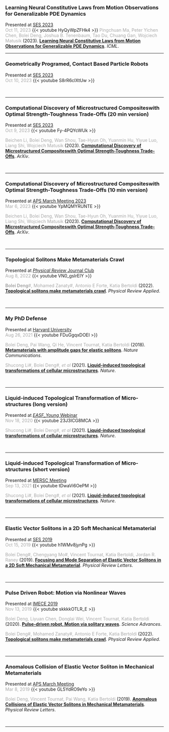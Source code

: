 ### **Learning Neural Constitutive Laws from Motion Observations for Generalizable PDE Dynamics**
Presented at [SES 2023](https://2023ses.com/)<br/>
<span style="color:darkgray">Oct 11, 2023</span>
{{< youtube HyQyWpZFHk4 >}}
<span style="color:darkgray">Pingchuan Ma, Peter Yichen Chen, Bolei Deng, Joshua B. Tenenbaum, Tao Du, Chuang Gan, Wojciech Matusik</span> (2023). [**Learning Neural Constitutive Laws from Motion Observations for Generalizable PDE Dynamics**](../../publication/ma-2023-learning/). *ICML*.
<br/>

---

### **Geometrically Programed, Contact Based Particle Robots**

Presented at [SES 2023](https://2023ses.com/)<br/>
<span style="color:darkgray">Oct 10, 2023</span>
{{< youtube S8rR6clXtUw >}}
<!-- <span style="color:darkgray">Beichen Li, Bolei Deng, Wan Shou, Tae-Hyun Oh, Yuanmin Hu, Yiyue Luo, Liang Shi, Wojciech Matusik</span> (2023). [**Computational Discovery of Microstructured Compositeswith Optimal Strength-Toughness Trade-Offs**](../../publication/li-2023-computational/). *ArXiv*. -->

<br/>

---

### **Computational Discovery of Microstructured Compositeswith Optimal Strength-Toughness Trade-Offs (20 min version)**
Presented at [SES 2023](https://2023ses.com/)<br/>
<span style="color:darkgray">Oct 9, 2023</span>
{{< youtube Fy-4PQYcWUk >}}

<span style="color:darkgray">Beichen Li, Bolei Deng, Wan Shou, Tae-Hyun Oh, Yuanmin Hu, Yiyue Luo, Liang Shi, Wojciech Matusik</span> (2023). [**Computational Discovery of Microstructured Compositeswith Optimal Strength-Toughness Trade-Offs**](../../publication/li-2023-computational/). *ArXiv*.

<br/>

---
### **Computational Discovery of Microstructured Compositeswith Optimal Strength-Toughness Trade-Offs (10 min version)**

Presented at [APS March Meeting 2023](https://www.aps.org/meetings/meeting.cfm?name=MAR23)<br/>
<span style="color:darkgray">Mar 6, 2023</span>
{{< youtube YpMQMYRUNTE >}}

<span style="color:darkgray">Beichen Li, Bolei Deng, Wan Shou, Tae-Hyun Oh, Yuanmin Hu, Yiyue Luo, Liang Shi, Wojciech Matusik</span> (2023). [**Computational Discovery of Microstructured Compositeswith Optimal Strength-Toughness Trade-Offs**](../../publication/li-2023-computational/). *ArXiv*.

<br/>

---

### **Topological Solitons Make Metamaterials Crawl**

Presented at [*Physical Review* Journal Club](https://journals.aps.org/journal-club)<br/>
<span style="color:darkgray">Aug 8, 2022</span>
{{< youtube VN0_gsIrEIY >}}

<span style="color:darkgray">**Bolei Deng**#, Mohamed Zanaty#, Antonio E Forte, Katia Bertoldi</span> (2022). [**Topological solitons make metamaterials crawl**](../../publication/deng-2022-topological/). *Physical Review Applied*.

<br/>

---

### **My PhD Defense**

Presented at [Harvard University](https://bertoldi.seas.harvard.edu/)<br/>
<span style="color:darkgray">Aug 26, 2021</span>
{{< youtube FDuGgqxDOEI >}}

<span style="color:darkgray"> Bolei Deng, Pai Wang, Qi He, Vincent Tournat, Katia Bertoldi </span> (2018). [**Metamaterials with amplitude gaps for elastic solitons**](../../publication/deng-2018656/). *Nature Communications*. 

<span style="color:darkgray">Shucong Li#, Bolei Deng#, *et al*</span> (2021). [**Liquid-induced topological transformations of cellular microstructures**](../../publication/li-2021-liquid/). *Nature*. 

<br/>

---

### **Liquid-induced Topological Transformation of Micro-structures (long version)**

Presented at [*EASF_Young* Webinar](https://sites.google.com/view/engapplysciforum/home)<br/>
<span style="color:darkgray">Nov 18, 2020</span>
{{< youtube 23J3ICG8MCA >}}

<span style="color:darkgray">Shucong Li#, Bolei Deng#, *et al*</span> (2021). [**Liquid-induced topological transformations of cellular microstructures**](../../publication/li-2021-liquid/). *Nature*. 

<br/>

---

### **Liquid-induced Topological Transformation of Micro-structures (short version)**

Presented at [MERSC Meeting](https://www.mrsec.harvard.edu/research/highlight_197.php)<br/>
<span style="color:darkgray">Sep 13, 2021</span>
{{< youtube tDwaVi6OePM >}}

<span style="color:darkgray">Shucong Li#, Bolei Deng#, *et al*</span> (2021). [**Liquid-induced topological transformations of cellular microstructures**](../../publication/li-2021-liquid/). *Nature*. 

<br/>

---

### **Elastic Vector Solitons in a 2D Soft Mechanical Metamaterial**

Presented at [SES 2019](https://ses2019.wustl.edu/)<br/>
<span style="color:darkgray">Oct 15, 2019</span>
{{< youtube h1WMv8jynPg >}}

<span style="color:darkgray">  Bolei Deng#, Chengyang Mo#, Vincent Tournat, Katia Bertoldi, Jordan R. Raney </span> (2019). [**Focusing and Mode Separation of Elastic Vector Solitons in a 2D Soft Mechanical Metamaterial**](../../publication/deng-2019-focusing/). *Physical Review Letters*.

<br/>

---

### **Pulse Driven Robot: Motion via Nonlinear Waves**

Presented at [IMECE 2019](https://event.asme.org/IMECE2019)<br/>
<span style="color:darkgray">Nov 13, 2019</span>
{{< youtube skkkkOTLR_E >}}

<span style="color:darkgray">Bolei Deng, Liyuan Chen, Donglai Wei, Vincent Tournat, Katia Bertoldi</span> (2020). [**Pulse-driven robot, Motion via solitary waves**](../../publication/deng-2020-pulse/). *Science Advances*.

<span style="color:darkgray">Bolei Deng#, Mohamed Zanaty#, Antonio E Forte, Katia Bertoldi</span> (2022). [**Topological solitons make metamaterials crawl**](../../publication/deng-2022-topological/). *Physical Review Applied*. 

<br/>

---

### **Anomalous Collision of Elastic Vector Soliton in Mechanical Metamaterials**

Presented at [APS March Meeting](https://meetings.aps.org/Meeting/MAR19/Content/3664)<br/>
<span style="color:darkgray">Mar 8, 2019</span>
{{< youtube GL5YdRO9eYo >}}

<span style="color:darkgray"> Bolei Deng, Vincent Tournat, Pai Wang, Katia Bertoldi </span> (2019). [**Anomalous Collisions of Elastic Vector Solitons in Mechanical Metamaterials**](../../publication/deng-2019-a-95/). *Physical Review Letters*. <br/>

<br/>

---